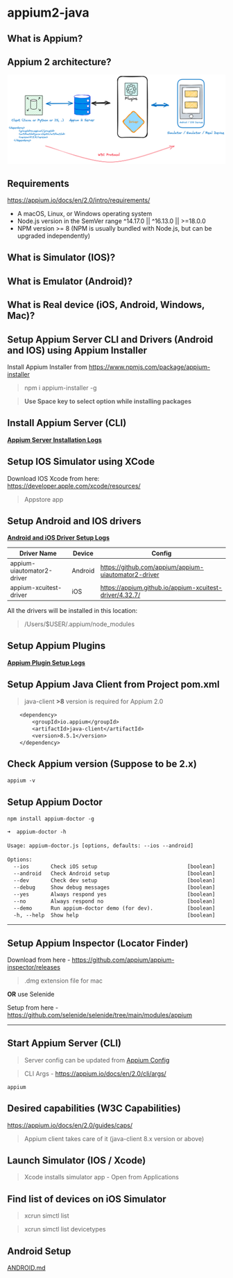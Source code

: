 # appium2-java

## What is Appium?

## Appium 2 architecture?

![](architecture-diag.png)

## Requirements

https://appium.io/docs/en/2.0/intro/requirements/

* A macOS, Linux, or Windows operating system
* Node.js version in the SemVer range ^14.17.0 || ^16.13.0 || >=18.0.0
* NPM version >= 8 (NPM is usually bundled with Node.js, but can be upgraded independently)

## What is Simulator (IOS)?

## What is Emulator (Android)?

## What is Real device (iOS, Android, Windows, Mac)?

## Setup Appium Server CLI and Drivers (Android and IOS) using Appium Installer

Install Appium Installer from https://www.npmjs.com/package/appium-installer
   > npm i appium-installer -g

> **Use Space key to select option while installing packages**
## Install Appium Server (CLI)

**[Appium Server Installation Logs](appium-server-setup.txt)**

## Setup IOS Simulator using XCode

Download IOS Xcode from here: https://developer.apple.com/xcode/resources/

> Appstore app


## Setup Android and IOS drivers

**[Android and iOS Driver Setup Logs](android-ios-driver-setup.txt)**



| Driver Name                | Device  | Config                                                  |
|----------------------------|---------|---------------------------------------------------------|
| appium-uiautomator2-driver | Android | https://github.com/appium/appium-uiautomator2-driver    |
| appium-xcuitest-driver     | iOS     | https://appium.github.io/appium-xcuitest-driver/4.32.7/ |

All the drivers will be installed in this location:

> /Users/$USER/.appium/node_modules

## Setup Appium Plugins

**[Appium Plugin Setup Logs](appium-plugin-sample-setup.txt)**


## Setup Appium Java Client from Project pom.xml

> java-client **>8** version is required for Appium 2.0
```maven
    <dependency>
        <groupId>io.appium</groupId>
        <artifactId>java-client</artifactId>
        <version>8.5.1</version>
    </dependency>
```

## Check Appium version (Suppose to be 2.x)

```shell
appium -v
```

## Setup Appium Doctor

```shell
npm install appium-doctor -g
```

```
➜  appium-doctor -h

Usage: appium-doctor.js [options, defaults: --ios --android]

Options:
  --ios       Check iOS setup                             [boolean]
  --android   Check Android setup                         [boolean]
  --dev       Check dev setup                             [boolean]
  --debug     Show debug messages                         [boolean]
  --yes       Always respond yes                          [boolean]
  --no        Always respond no                           [boolean]
  --demo      Run appium-doctor demo (for dev).           [boolean]
  -h, --help  Show help                                   [boolean]
```

***********
## Setup Appium Inspector (Locator Finder)

Download from here - https://github.com/appium/appium-inspector/releases

> .dmg extension file for mac

**OR** use Selenide

Setup from here - https://github.com/selenide/selenide/tree/main/modules/appium

***********

## Start Appium Server (CLI)

> Server config can be updated from [Appium Config](.appiumrc.yaml)

> CLI Args - https://appium.io/docs/en/2.0/cli/args/

```shell
appium
```

## Desired capabilities (W3C Capabilities)

https://appium.io/docs/en/2.0/guides/caps/

> Appium client takes care of it (java-client 8.x version or above)

## Launch Simulator (IOS / Xcode)

> Xcode installs simulator app - Open from Applications

## Find list of devices on iOS Simulator

> xcrun simctl list

> xcrun simctl list devicetypes

## Android Setup

[ANDROID.md](ANDROID.md)
